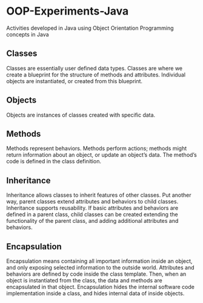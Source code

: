 # OOP-Experiments-Java

Activities developed in Java using Object Orientation Programming concepts in Java

## Classes
Classes are essentially user defined data types. Classes are where we create a blueprint for the structure of methods and attributes. Individual objects are instantiated, or created from this blueprint.

## Objects
Objects are instances of classes created with specific data.

## Methods
Methods represent behaviors. Methods perform actions; methods might return information about an object, or update an object’s data. The method’s code is defined in the class definition.

## Inheritance
Inheritance allows classes to inherit features of other classes. Put another way, parent classes extend attributes and behaviors to child classes. Inheritance supports reusability. If basic attributes and behaviors are defined in a parent class, child classes can be created extending the functionality of the parent class, and adding additional attributes and behaviors.

## Encapsulation
Encapsulation means containing all important information inside an object, and only exposing selected information to the outside world. Attributes and behaviors are defined by code inside the class template. Then, when an object is instantiated from the class, the data and methods are encapsulated in that object. Encapsulation hides the internal software code implementation inside a class, and hides internal data of inside objects.
